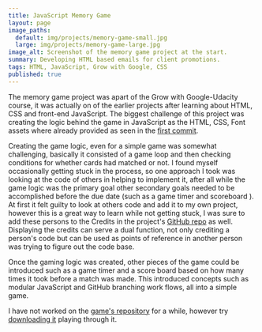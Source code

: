 ```yaml
---
title: JavaScript Memory Game
layout: page
image_paths:
  default: img/projects/memory-game-small.jpg
  large: img/projects/memory-game-large.jpg
image_alt: Screenshot of the memory game project at the start.
summary: Developing HTML based emails for client promotions.
tags: HTML, JavaScript, Grow with Google, CSS
published: true
---
```


The memory game project was apart of the Grow with Google-Udacity course, it was actually on of the earlier projects after learning about HTML, CSS and front-end JavaScript. The biggest challenge of this project was creating the logic behind the game in JavaScript as the HTML, CSS, Font assets where already provided as seen in the [first commit](https://github.com/tyler-vs/fend-project-memory-game/commit/104f507c8debe833d9f357f00e8d6348f18c87c6). 

Creating the game logic, even for a simple game was somewhat challenging, basically it consisted of a game loop and then checking conditions for whether cards had matched or not. I found myself occasionally getting stuck in the process, so one approach I took was looking at the code of others in helping to implement it, after all while the game logic was the primary goal other secondary goals needed to be accomplished before the due date (such as a game timer and scoreboard ). At first it felt guilty to look at others code and add it to my own project, however this is a great way to learn while not getting stuck, I was sure to add these persons to the Credits in the project's [GitHub repo](https://github.com/tyler-vs/fend-project-memory-game#credits) as well. Displaying the credits can serve a dual function, not only crediting a person's code but can be used as points of reference in another person was trying to figure out the code base.

Once the gaming logic was created, other pieces of the game could be introduced such as a game timer and a score board based on how many times it took before a match was made. This introduced concepts such as modular JavaScript and GitHub branching work flows, all into a simple game.

I have not worked on the [game's repository](https://github.com/tyler-vs/fend-project-memory-game) for a while, however try [downloading it](https://github.com/tyler-vs/fend-project-memory-game/archive/master.zip) playing through it. 